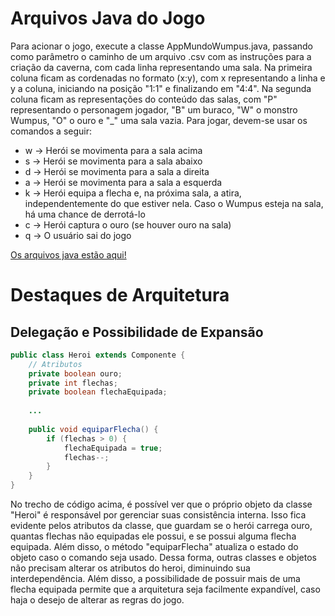 # Arquivos Java do Jogo
  
Para acionar o jogo, execute a classe AppMundoWumpus.java, passando como parâmetro o caminho de um arquivo .csv com as instruções para a criação da caverna,
com cada linha representando uma sala. Na primeira coluna ficam as cordenadas no formato (x:y), com x representando a linha e y a coluna, iniciando na posição "1:1" e finalizando em "4:4". Na segunda coluna ficam as representações do conteúdo das salas, com "P" representando o personagem jogador, "B" um buraco, "W" o monstro
Wumpus, "O" o ouro e "_" uma sala vazia. Para jogar, devem-se usar os comandos a seguir:
* w -> Herói se movimenta para a sala acima
* s -> Herói se movimenta para a sala abaixo
* d -> Herói se movimenta para a sala a direita
* a -> Herói se movimenta para a sala a esquerda
* k -> Herói equipa a flecha e, na próxima sala, a atira, independentemente do que estiver nela. Caso o Wumpus esteja na sala, há uma chance de derrotá-lo
* c -> Herói captura o ouro (se houver ouro na sala)
* q -> O usuário sai do jogo

[Os arquivos java estão aqui!](src/mc322/lab06)

# Destaques de Arquitetura

## Delegação e Possibilidade de Expansão

~~~java
public class Heroi extends Componente {
    // Atributos
    private boolean ouro;
    private int flechas;
    private boolean flechaEquipada;
    
    ...
    
    public void equiparFlecha() {
        if (flechas > 0) {
            flechaEquipada = true;
            flechas--;
        }
    }
}
~~~

No trecho de código acima, é possível ver que o próprio objeto da classe "Heroi" é responsável por gerenciar suas consistência interna. Isso fica evidente
pelos atributos da classe, que guardam se o herói carrega ouro, quantas flechas não equipadas ele possui, e se possui alguma flecha equipada. Além disso, o
método "equiparFlecha" atualiza o estado do objeto caso o comando seja usado. Dessa forma, outras classes e objetos não precisam alterar os atributos do heroi,
diminuindo sua interdependência. Além disso, a possibilidade de possuir mais de uma flecha equipada permite que a arquitetura seja facilmente expandível, caso
haja o desejo de alterar as regras do jogo.
